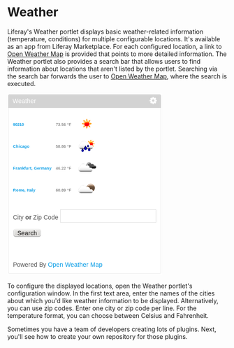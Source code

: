 # Weather

Liferay's Weather portlet displays basic weather-related information
(temperature, conditions) for multiple configurable locations. It's available as
an app from Liferay Marketplace. For each configured location, a link to [Open Weather Map](http://openweathermap.org/)
is provided that points to more detailed information. The Weather portlet also
provides a search bar that allows users to find information about locations that
aren't listed by the portlet. Searching via the search bar forwards the user to
[Open Weather Map](http://openweathermap.org/), where the search is executed.

![Liferay's Weather portlet displays basic weather-related information (temperature, conditions) for multiple configurable locations.](../../images/weather-portlet.png)

To configure the displayed locations, open the Weather portlet's configuration
window. In the first text area, enter the names of the cities about which you'd
like weather information to be displayed. Alternatively, you can use zip codes.
Enter one city or zip code per line. For the temperature format, you can choose
between Celsius and Fahrenheit.

Sometimes you have a team of developers creating lots of plugins. Next, you'll 
see how to create your own repository for those plugins. 
